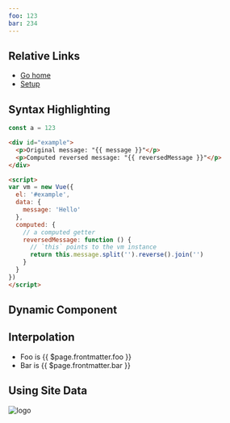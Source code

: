 ```yaml
---
foo: 123
bar: 234
---
```


## Relative Links

- [Go home](../README.md)
- [Setup](../setup.md)

## Syntax Highlighting

``` js
const a = 123
```

``` html
<div id="example">
  <p>Original message: "{{ message }}"</p>
  <p>Computed reversed message: "{{ reversedMessage }}"</p>
</div>

<script>
var vm = new Vue({
  el: '#example',
  data: {
    message: 'Hello'
  },
  computed: {
    // a computed getter
    reversedMessage: function () {
      // `this` points to the vm instance
      return this.message.split('').reverse().join('')
    }
  }
})
</script>
```

## Dynamic Component

<demo-1 vue></demo-1>

## Interpolation

- Foo is {{ $page.frontmatter.foo }}
- Bar is {{ $page.frontmatter.bar }}

## Using Site Data

<img :src="`${$site.base}logo.png`" alt="logo">
